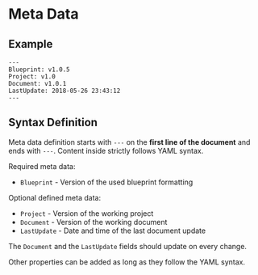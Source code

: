 # Meta Data

## Example

```dsbp
---
Blueprint: v1.0.5
Project: v1.0
Document: v1.0.1
LastUpdate: 2018-05-26 23:43:12
---
```

## Syntax Definition

Meta data definition starts with `---` on the **first line of the document** and ends with `---`. Content inside strictly follows YAML syntax.

Required meta data:
- `Blueprint` - Version of the used blueprint formatting

Optional defined meta data:
- `Project` - Version of the working project
- `Document` - Version of the working document
- `LastUpdate` - Date and time of the last document update

The `Document` and the `LastUpdate` fields should update on every change.

Other properties can be added as long as they follow the YAML syntax.
